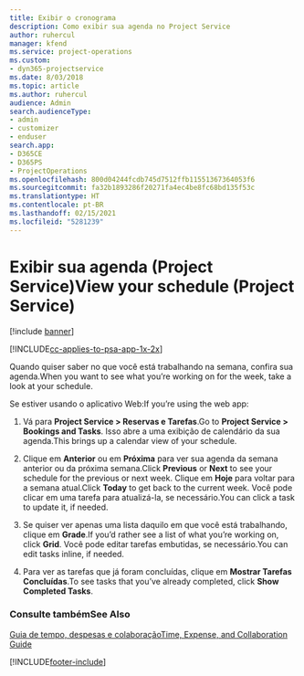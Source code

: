 ```yaml
---
title: Exibir o cronograma
description: Como exibir sua agenda no Project Service
author: ruhercul
manager: kfend
ms.service: project-operations
ms.custom:
- dyn365-projectservice
ms.date: 8/03/2018
ms.topic: article
ms.author: ruhercul
audience: Admin
search.audienceType:
- admin
- customizer
- enduser
search.app:
- D365CE
- D365PS
- ProjectOperations
ms.openlocfilehash: 800d04244fcdb745d7512ffb11551367364053f6
ms.sourcegitcommit: fa32b1893286f20271fa4ec4be8fc68bd135f53c
ms.translationtype: HT
ms.contentlocale: pt-BR
ms.lasthandoff: 02/15/2021
ms.locfileid: "5281239"
---
```

# <a name="view-your-schedule-project-service"></a><span data-ttu-id="030cd-103">Exibir sua agenda (Project Service)</span><span class="sxs-lookup"><span data-stu-id="030cd-103">View your schedule (Project Service)</span></span>

[!include [banner](../includes/psa-now-project-operations.md)]

[!INCLUDE[cc-applies-to-psa-app-1x-2x](../includes/cc-applies-to-psa-app-1x-2x.md)]

<span data-ttu-id="030cd-104">Quando quiser saber no que você está trabalhando na semana, confira sua agenda.</span><span class="sxs-lookup"><span data-stu-id="030cd-104">When you want to see what you’re working on for the week, take a look at your schedule.</span></span>  
  
 <span data-ttu-id="030cd-105">Se estiver usando o aplicativo Web:</span><span class="sxs-lookup"><span data-stu-id="030cd-105">If you’re using the web app:</span></span>  
  
1.  <span data-ttu-id="030cd-106">Vá para **Project Service > Reservas e Tarefas**.</span><span class="sxs-lookup"><span data-stu-id="030cd-106">Go to **Project Service > Bookings and Tasks**.</span></span> <span data-ttu-id="030cd-107">Isso abre a uma exibição de calendário da sua agenda.</span><span class="sxs-lookup"><span data-stu-id="030cd-107">This brings up a calendar view of your schedule.</span></span>  
  
2.  <span data-ttu-id="030cd-108">Clique em **Anterior** ou em **Próxima** para ver sua agenda da semana anterior ou da próxima semana.</span><span class="sxs-lookup"><span data-stu-id="030cd-108">Click **Previous** or **Next** to see your schedule for the previous or next week.</span></span> <span data-ttu-id="030cd-109">Clique em **Hoje** para voltar para a semana atual.</span><span class="sxs-lookup"><span data-stu-id="030cd-109">Click **Today** to get back to the current week.</span></span> <span data-ttu-id="030cd-110">Você pode clicar em uma tarefa para atualizá-la, se necessário.</span><span class="sxs-lookup"><span data-stu-id="030cd-110">You can click a task to update it, if needed.</span></span>  
  
3.  <span data-ttu-id="030cd-111">Se quiser ver apenas uma lista daquilo em que você está trabalhando, clique em **Grade**.</span><span class="sxs-lookup"><span data-stu-id="030cd-111">If you’d rather see a list of what you’re working on, click **Grid**.</span></span> <span data-ttu-id="030cd-112">Você pode editar tarefas embutidas, se necessário.</span><span class="sxs-lookup"><span data-stu-id="030cd-112">You can edit tasks inline, if needed.</span></span>  
  
4.  <span data-ttu-id="030cd-113">Para ver as tarefas que já foram concluídas, clique em **Mostrar Tarefas Concluídas**.</span><span class="sxs-lookup"><span data-stu-id="030cd-113">To see tasks that you’ve already completed, click **Show Completed Tasks**.</span></span>  
  
### <a name="see-also"></a><span data-ttu-id="030cd-114">Consulte também</span><span class="sxs-lookup"><span data-stu-id="030cd-114">See Also</span></span>  
 [<span data-ttu-id="030cd-115">Guia de tempo, despesas e colaboração</span><span class="sxs-lookup"><span data-stu-id="030cd-115">Time, Expense, and Collaboration Guide</span></span>](../psa/time-expense-collaboration-guide.md)


[!INCLUDE[footer-include](../includes/footer-banner.md)]